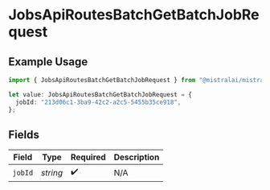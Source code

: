 # JobsApiRoutesBatchGetBatchJobRequest

## Example Usage

```typescript
import { JobsApiRoutesBatchGetBatchJobRequest } from "@mistralai/mistralai/models/operations";

let value: JobsApiRoutesBatchGetBatchJobRequest = {
  jobId: "213d06c1-3ba9-42c2-a2c5-5455b35ce918",
};
```

## Fields

| Field              | Type               | Required           | Description        |
| ------------------ | ------------------ | ------------------ | ------------------ |
| `jobId`            | *string*           | :heavy_check_mark: | N/A                |